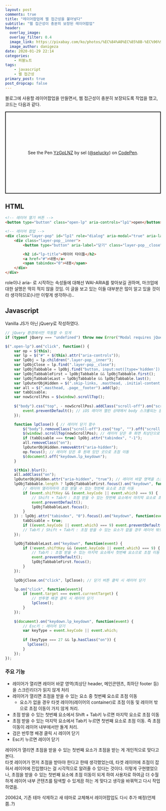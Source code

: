```yaml
---
layout: post
comments: true
title: "레이어팝업에 웹 접근성을 불어넣다"
subtitle: "웹 접근성이 충분히 보장된 레이어팝업"
header:
  overlay_image:
  overlay_filter: 0.4
  image_link: https://pixabay.com/ko/photos/%EC%84%A0%EC%85%8B-%EC%96%91%EA%B7%80%EB%B9%84-%EB%B0%B1%EB%9D%BC%EC%9D%B4%ED%8A%B8-%EA%BD%83-174276/
  image_author: danigeza
date: 2020-01-29 22:14
categories:
    - 퍼블노트
tags:
    - javascript
    - 웹 접근성
primary_post: true
post_dropcap: false
---
```

블로그에 사용할 레이어팝업을 만들면서, 웹 접근성이 충분히 보장되도록 작업을 했고, 코드는 다음과 같다.

<p class="codepen" data-height="265" data-theme-id="default" data-default-tab="html,result" data-user="selucky" data-slug-hash="YzGpLNZ" style="height: 265px; box-sizing: border-box; display: flex; align-items: center; justify-content: center; border: 2px solid; margin: 1em 0; padding: 1em;" data-pen-title="YzGpLNZ">
  <span>See the Pen <a href="https://codepen.io/selucky/pen/YzGpLNZ">
  YzGpLNZ</a> by sel (<a href="https://codepen.io/selucky">@selucky</a>)
  on <a href="https://codepen.io">CodePen</a>.</span>
</p>
<script async src="https://cpwebassets.codepen.io/assets/embed/ei.js"></script>

## HTML
```html
<!-- 레이어 열기 버튼 -->
<button type="button" class="open-lp" aria-controls="lp1">open</button>

<!-- 레이어 팝업 -->
<div class="layer-pop" id="lp1" role="dialog" aria-modal="true" aria-labelledby="lp-title">
    <div class="layer-pop__inner">
        <button type="button" aria-label="닫기" class="layer-pop__close">X</button>

        <h2 id="lp-title">레이어 타이틀</h2>
        <a href="#">내용</a>
        <span tabindex="0">내용</span>
    </div>
</div>
```
role이나 aria- 로 시작하는 속성들에 대해선 WAI-ARIA를 찾아보길 권하며, 마크업에 대한 설명은 딱히 적지 않을 것임. 이 글을 보고 있는 이들 대부분은 많이 알고 있을 것이라 생각하므로(나만 이렇게 생각하나)..

## Javascript

Vanilla JS가 아닌 jQuery로 작성하였다.

```javascript
// jQuery 환경에서만 작동할 수 있게
if (typeof jQuery === "undefined") throw new Error("Modal requires jQuery.");

$(".open-lp").on("click", function() {
    var op = $(this);
    var lp = $("#" + $(this).attr("aria-controls"));
    var lpObj = lp.children(".layer-pop__inner");
    var lpObjClose = lp.find(".layer-pop__close");
    var lpObjTabbable = lpObj.find("button, input:not([type='hidden']), select, iframe, textarea, [href], [tabindex]:not([tabindex='-1'])");
    var lpObjTabbableFirst = lpObjTabbable && lpObjTabbable.first();
    var lpObjTabbableLast = lpObjTabbable && lpObjTabbable.last();
    var lpOuterObjHidden = $(".skip-links, .masthead, .initial-content, .search-content, .page__footer"); // 레이어 바깥 영역의 요소
    var all = $(".masthead, .page__footer").add(lp);
    var tabDisable;
    var nowScrollPos = $(window).scrollTop();
    
    $("body").css("top", - nowScrollPos).addClass("scroll-off").on("scroll touchmove mousewheel", function(event){
        event.preventDefault(); // iOS 레이어 열린 상태에서 body 스크롤되는 문제 fix
    });

    function lpClose() { // 레이어 닫기 함수
        $("body").removeClass("scroll-off").css("top", "").off("scroll touchmove mousewheel");
        $(window).scrollTop(nowScrollPos); // 레이어 닫은 후 화면 최상단으로 이동 방지
        if (tabDisable === true) lpObj.attr("tabindex", "-1");
        all.removeClass("on");
        lpOuterObjHidden.removeAttr("aria-hidden");
        op.focus(); // 레이어 닫은 후 원래 있던 곳으로 초점 이동
        $(document).off("keydown.lp_keydown");
    }

    $(this).blur();
    all.addClass("on");        
    lpOuterObjHidden.attr("aria-hidden", "true"); // 레이어 바깥 영역을 스크린리더가 읽지 않게
    lpObjTabbable.length ? lpObjTabbableFirst.focus().on("keydown", function(event) { 
        // 레이어 열리자마자 초점 받을 수 있는 첫번째 요소로 초점 이동
        if (event.shiftKey && (event.keyCode || event.which) === 9) {
            // Shift + Tab키 : 초점 받을 수 있는 첫번째 요소에서 마지막 요소로 초점 이동
            event.preventDefault();
            lpObjTabbableLast.focus();
        }
    }) : lpObj.attr("tabindex", "0").focus().on("keydown", function(event){
        tabDisable = true;
        if ((event.keyCode || event.which) === 9) event.preventDefault();
        // Tab키 / Shift + Tab키 : 초점 받을 수 있는 요소가 없을 경우 레이어 밖으로 초점 이동 안되게
    });

    lpObjTabbableLast.on("keydown", function(event) {
        if (!event.shiftKey && (event.keyCode || event.which) === 9) {
            // Tab키 : 초점 받을 수 있는 마지막 요소에서 첫번째 요소으로 초점 이동
            event.preventDefault();
            lpObjTabbableFirst.focus();
        }
    });
  
    lpObjClose.on("click", lpClose); // 닫기 버튼 클릭 시 레이어 닫기

    lp.on("click", function(event){
        if (event.target === event.currentTarget) {
            // 반투명 배경 클릭 시 레이어 닫기
            lpClose();
        }
    });
    
    $(document).on("keydown.lp_keydown", function(event) {
        // Esc키 : 레이어 닫기
        var keyType = event.keyCode || event.which;
      
        if (keyType === 27 && lp.hasClass("on")) {
          lpClose();
        }
    });
});
```

### 주요 기능

* 레이어가 열리면 레이어 바깥 영역(최상단 header, 메인콘텐츠, 최하단 footer 등)을 스크린리더가 읽지 않게 처리
* 레이어가 열리면 초점을 받을 수 있는 요소 중 첫번째 요소로 초점 이동
  * 요소가 없을 경우 타겟 레이어(레이어의 container)로 초점 이동 및 레이어 밖으로 초점 이동이 가지 않게 처리.
* 초점 받을 수 있는 첫번째 요소에서 Shift + Tab키 누르면 마지막 요소로 초점 이동
* 초점 받을 수 있는 마지막 요소에서 Tab키 누르면 첫번째 요소로 초점 이동. 즉 초점 이동이 레이어 내부에서만 돌게 처리.
* 검은 반투명 배경 클릭 시 레이어 닫기
* Esc키 누르면 레이어 닫기

레이어가 열리면 초점을 받을 수 있는 첫번째 요소가 초점을 받는 게 개인적으로 맞다고 본다.  
타겟 레이어가 먼저 초점을 받아야 한다고 한때 생각했었는데, 타겟 레이어에 초점이 잡혀서 레이어에 진입했다는 걸 시각적으로 알려줄 수 있다는 것이다. 이렇게 구현했었으나, 초점을 받을 수 있는 첫번째 요소에 초점 이동이 되게 하여 사용자로 하여금 더 수월하게 레이어 내부 콘텐츠를 탐색할 수 있게끔 하는 게 맞다고 생각을 바꿔먹고 다시 작업하였음.

200624, 기존 테마 삭제하고 새 테마로 교체해서 레이어팝업도 다시 추가 예정(언제쯤..?)
